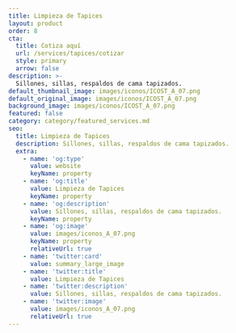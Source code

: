 ```yaml
---
title: Limpieza de Tapices
layout: product
order: 8
cta:
  title: Cotiza aquí
  url: /services/tapices/cotizar
  style: primary
  arrow: false
description: >-
  Sillones, sillas, respaldos de cama tapizados.
default_thumbnail_image: images/iconos/ICOST_A_07.png
default_original_image: images/iconos/ICOST_A_07.png
background_image: images/iconos/ICOST_A_07.png
featured: false
category: category/featured_services.md
seo:
  title: Limpieza de Tapices
  description: Sillones, sillas, respaldos de cama tapizados.
  extra:
    - name: 'og:type'
      value: website
      keyName: property
    - name: 'og:title'
      value: Limpieza de Tapices
      keyName: property
    - name: 'og:description'
      value: Sillones, sillas, respaldos de cama tapizados.
      keyName: property
    - name: 'og:image'
      value: images/iconos_A_07.png
      keyName: property
      relativeUrl: true
    - name: 'twitter:card'
      value: summary_large_image
    - name: 'twitter:title'
      value: Limpieza de Tapices
    - name: 'twitter:description'
      value: Sillones, sillas, respaldos de cama tapizados.
    - name: 'twitter:image'
      value: images/iconos_A_07.png
      relativeUrl: true
---
```

